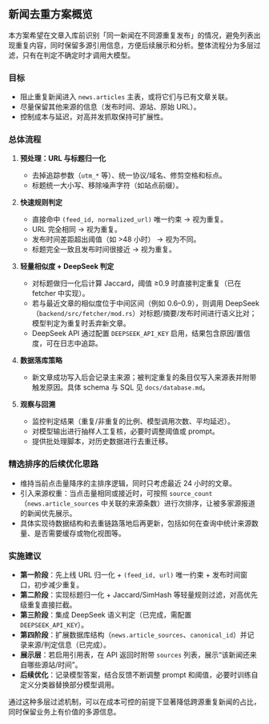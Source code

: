 ## 新闻去重方案概览

本方案希望在文章入库前识别「同一新闻在不同源重复发布」的情况，避免列表出现重复内容，同时保留多源引用信息，方便后续展示和分析。整体流程分为多层过滤，只有在判定不确定时才调用大模型。

### 目标
- 阻止重复新闻进入 `news.articles` 主表，或将它们与已有文章关联。
- 尽量保留其他来源的信息（发布时间、源站、原始 URL）。
- 控制成本与延迟，对高并发抓取保持可扩展性。

### 总体流程
1. **预处理：URL 与标题归一化**  
   - 去掉追踪参数（`utm_*` 等）、统一协议/域名、修剪空格和标点。  
   - 标题统一大小写、移除噪声字符（如站点前缀）。

2. **快速规则判定**  
   - 直接命中 `(feed_id, normalized_url)` 唯一约束 → 视为重复。  
   - URL 完全相同 → 视为重复。  
   - 发布时间差距超出阈值（如 >48 小时） → 视为不同。  
   - 标题完全一致且发布时间很接近 → 视为重复。

3. **轻量相似度 + DeepSeek 判定**  
   - 对标题做归一化后计算 Jaccard，阈值 ≥0.9 时直接判定重复（已在 fetcher 中实现）。  
   - 若与最近文章的相似度位于中间区间（例如 0.6–0.9），则调用 DeepSeek（`backend/src/fetcher/mod.rs`）对标题/摘要/发布时间进行语义比对；模型判定为重复时丢弃新文章。  
   - DeepSeek API 通过配置 `DEEPSEEK_API_KEY` 启用，结果包含原因/置信度，可在日志中追踪。

5. **数据落库策略**
   - 新文章成功写入后会记录主来源；被判定重复的条目仅写入来源表并附带触发原因。具体 schema 与 SQL 见 `docs/database.md`。

6. **观察与回溯**
   - 监控判定结果（重复/非重复的比例、模型调用次数、平均延迟）。
   - 对模型输出进行抽样人工复核，必要时调整阈值或 prompt。
   - 提供批处理脚本，对历史数据进行去重迁移。

### 精选排序的后续优化思路
- 维持当前点击量降序的主排序逻辑，同时只考虑最近 24 小时的文章。
- 引入来源权重：当点击量相同或接近时，可按照 `source_count`（`news.article_sources` 中关联的来源条数）进行次排序，让被多家源报道的新闻优先展示。
- 具体实现待数据结构和去重链路落地后再更新，包括如何在查询中统计来源数量、是否需要缓存或物化视图等。

### 实施建议
- **第一阶段**：先上线 URL 归一化 + `(feed_id, url)` 唯一约束 + 发布时间窗口，初步减少重复。
- **第二阶段**：实现标题归一化 + Jaccard/SimHash 等轻量规则过滤，对高优先级重复直接拦截。
- **第三阶段**：集成 DeepSeek 语义判定（已完成，需配置 `DEEPSEEK_API_KEY`）。
- **第四阶段**：扩展数据库结构（`news.article_sources`、`canonical_id`）并记录来源/判定信息（已完成）。
- **展示层**：若启用引用表，在 API 返回时附带 `sources` 列表，展示“该新闻还来自哪些源站/时间”。  
- **后续优化**：记录模型答案，结合反馈不断调整 prompt 和阈值，必要时训练自定义分类器替换部分模型调用。

通过这种多层过滤机制，可以在成本可控的前提下显著降低跨源重复新闻的占比，同时保留业务上有价值的多源信息。
